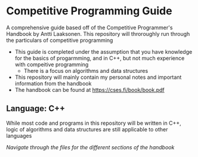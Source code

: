 # Competitive Programming Guide
A comprehensive guide based off of the Competitive Programmer's Handbook by Antti Laaksonen. This repository will throroughly run through the particulars of competitive programming
- This guide is completed under the assumption that you have knowledge for the basics of progarmming, and in C++, but not much experience with compeitive programming
  - There is a focus on algorithms and data structures
- This repository will mainly contain my personal notes and important information from the handbook
- The handbook can be found at https://cses.fi/book/book.pdf

## Language: C++
While most code and programs in this repository will be written in C++, logic of algorithms and data structures are still applicable to other languages

_Navigate through the files for the different sections of the handbook_
